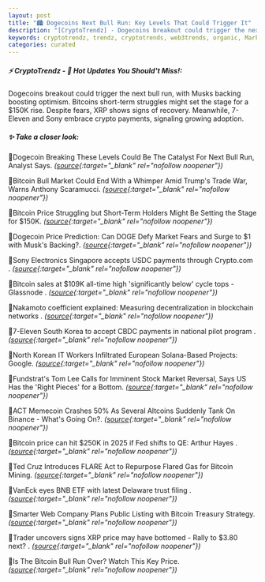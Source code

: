 ```yaml
---
layout: post
title: "🏙️ Dogecoins Next Bull Run: Key Levels That Could Trigger It"
description: "[CryptoTrendz] - Dogecoins breakout could trigger the next bull run, with Musks backing boosting optimism. Bitcoins short-term struggles might set the stage for a $150K rise. Despite fears, XRP shows signs of recovery. Meanwhile, 7-Eleven and Sony embrace crypto payments, signaling growing adoption."
keywords: cryptotrendz, trendz, cryptotrends, web3trends, organic, Market, XRP, Binance, Altcoins, Memecoin, Bitcoin, Listing, Korea, DOGE, Analyst, Singapore
categories: curated
---
```


##### ⚡ CryptoTrendz - 📌 *Hot Updates You Should't Miss!:*

Dogecoins breakout could trigger the next bull run, with Musks backing boosting optimism. Bitcoins short-term struggles might set the stage for a $150K rise. Despite fears, XRP shows signs of recovery. Meanwhile, 7-Eleven and Sony embrace crypto payments, signaling growing adoption.

##### ✨ *Take a closer look:*


🔹Dogecoin Breaking These Levels Could Be The Catalyst For Next Bull Run, Analyst Says. *([source](https://s.avyag.com/jw65){:target="_blank" rel="nofollow noopener"})*

🔹Bitcoin Bull Market Could End With a Whimper Amid Trump's Trade War, Warns Anthony Scaramucci. *([source](https://s.avyag.com/bzpg){:target="_blank" rel="nofollow noopener"})*

🔹Bitcoin Price Struggling but Short-Term Holders Might Be Setting the Stage for $150K. *([source](https://s.avyag.com/a1e3){:target="_blank" rel="nofollow noopener"})*

🔹Dogecoin Price Prediction: Can DOGE Defy Market Fears and Surge to $1 with Musk's Backing?. *([source](https://s.avyag.com/0g55){:target="_blank" rel="nofollow noopener"})*

🔹Sony Electronics Singapore accepts USDC payments through Crypto.com . *([source](https://s.avyag.com/bsee){:target="_blank" rel="nofollow noopener"})*

🔹Bitcoin sales at $109K all-time high 'significantly below' cycle tops - Glassnode . *([source](https://s.avyag.com/7zvt){:target="_blank" rel="nofollow noopener"})*

🔹Nakamoto coefficient explained: Measuring decentralization in blockchain networks  . *([source](https://s.avyag.com/84hy){:target="_blank" rel="nofollow noopener"})*

🔹7-Eleven South Korea to accept CBDC payments in national pilot program . *([source](https://s.avyag.com/genc){:target="_blank" rel="nofollow noopener"})*

🔹North Korean IT Workers Infiltrated European Solana-Based Projects: Google. *([source](https://s.avyag.com/0kxd){:target="_blank" rel="nofollow noopener"})*

🔹Fundstrat's Tom Lee Calls for Imminent Stock Market Reversal, Says US Has the 'Right Pieces' for a Bottom. *([source](https://s.avyag.com/xlro){:target="_blank" rel="nofollow noopener"})*

🔹ACT Memecoin Crashes 50% As Several Altcoins Suddenly Tank On Binance - What's Going On?. *([source](https://s.avyag.com/c7zb){:target="_blank" rel="nofollow noopener"})*

🔹Bitcoin price can hit $250K in 2025 if Fed shifts to QE: Arthur Hayes . *([source](https://s.avyag.com/gp4w){:target="_blank" rel="nofollow noopener"})*

🔹Ted Cruz Introduces FLARE Act to Repurpose Flared Gas for Bitcoin Mining. *([source](https://s.avyag.com/0j4r){:target="_blank" rel="nofollow noopener"})*

🔹VanEck eyes BNB ETF with latest Delaware trust filing . *([source](https://s.avyag.com/d8kj){:target="_blank" rel="nofollow noopener"})*

🔹Smarter Web Company Plans Public Listing with Bitcoin Treasury Strategy. *([source](https://s.avyag.com/16a9){:target="_blank" rel="nofollow noopener"})*

🔹Trader uncovers signs XRP price may have bottomed - Rally to $3.80 next? . *([source](https://s.avyag.com/7ax6){:target="_blank" rel="nofollow noopener"})*

🔹Is The Bitcoin Bull Run Over? Watch This Key Price. *([source](https://s.avyag.com/mmwf){:target="_blank" rel="nofollow noopener"})*
